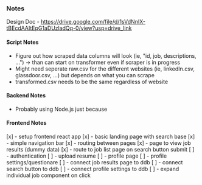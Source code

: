 ### Notes

Design Doc - https://drive.google.com/file/d/1sVdNnIX-tBEcdAAItEpG1aDUzladQq-0/view?usp=drive_link

#### Script Notes
- Figure out how scraped data columns will look (ie, "id, job, descriptions, ...") -> than can start on transformer even if scraper is in progress
- Might need seperate raw.csv for the different websites (ie, linkedIn.csv, glassdoor.csv, ...) but depends on what you can scrape
- transformed.csv needs to be the same regardless of website


#### Backend Notes
- Probably using Node.js just because


#### Frontend Notes
[x] - setup frontend react app
[x] - basic landing page with search base
[x] - simple navigation bar
[x] - routing between pages
[x] - page to view job results (dummy data)
[x] - route to job list page on search button submit
[ ] - authentication
[ ] - upload resume
[ ] - profile page
[ ] - profile settings/questionare
[ ] - connect job results page to ddb
[ ] - connect search button to ddb
[ ] - connect profile settings to ddb
[ ] - expand individual job component on click